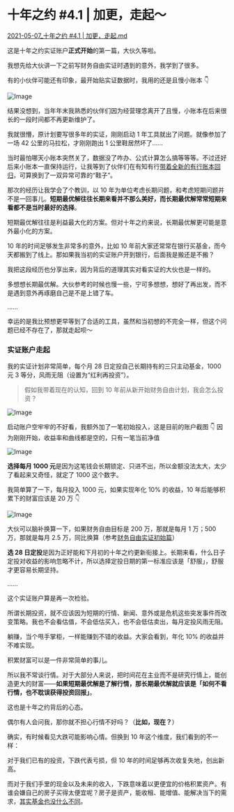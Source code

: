 # 十年之约 #4.1 | 加更，走起～

[2021-05-07_十年之约 #4.1 | 加更，走起.md](https://mp.weixin.qq.com/s?__biz=MzUzNjE3NzQ3Nw==&mid=2247488379&idx=1&sn=cd16ec5885a63fd6abdb6f2fba0fc0ae&chksm=fafb6d51cd8ce447cc0d2f13983463921890787f49cb8ef7706c11a3122b1c5b41ccc2b535ac&scene=178&cur_album_id=1683651118469316609#rd)



这是十年之约实证账户**正式开始**的第一篇，大伙久等啦。

我想先给大伙讲一下之前写财务自由实证时遇到的意外，我学到了很多。

有的小伙伴可能还有印象，最开始贴实证数据时，我用的还是且慢小账本 👇

![Image](640-20211007104603108)

结果没想到，当年年末我熟悉的伙伴们因为经营理念离开了且慢，小账本在后来很长的一段时间都不再更新维护了。

我就很懵，原计划要写很多年的实证，刚刚启动 1 年工具就出了问题。就像参加了一场 42 公里的马拉松，才刚刚跑出 1 公里鞋居然坏了……

当时最怕哪天小账本突然关了，数据没了咋办、公式计算怎么搞等等等。不过还好后来小账本一直保持运行，让我等到了伙伴们在有知有行[带着全新的有行账本回归](http://mp.weixin.qq.com/s?__biz=MzUzNjE3NzQ3Nw==&mid=2247487794&idx=1&sn=b9db83140ef56b777315a5e415954736&chksm=fafb6f18cd8ce60eeebe855dcd793f173a5589e51657877fb9e8a2fff629eeb17688a40e2766&scene=21#wechat_redirect)，可算换到了一双异常可靠的“鞋子”。

那次的经历让我学会了个教训，以 10 年为单位考虑长期问题，和考虑短期问题并不是一回事儿。**短期最优解往往长期来看并不那么美好，而长期最优解常常短期来看都不是当时最好的选择**。

短期最优解往往是利益最大化的方案。但对十年之约来说，长期最优解更可能是意外最小化的方案。

10 年的时间足够发生非常多的意外，比如 10 年前大家还常常在银行买基金，而今天都搬到了线上。那如果我当初的实证账户开到银行，后面我是搬还是不搬？



我把这段经历也分享出来，因为背后的道理其实对看实证的大伙也是一样的。

多想想长期最优解。大伙参考的时候也慢一些，宁可多想想，想好了再出发，而不是遇到意外再琢磨自己是不是上错了车。

……

幸运的是我比预想更早等到了合适的工具，虽然和当初想的不完全一样，但这个问题已经不存在了，那就走起呗～

### 实证账户走起

我的实证计划非常简单，每个月 28 日定投自己长期持有的三只主动基金，1000 元 3 等分，风雨无阻（设置为“红利再投资”）。

> 假如我带着现在的认知，回到 10 年前从新开始财务自由计划，我会怎么投资？

![Image](640-20211007104603147)

启动账户空牢牢的不好看，我额外加了一笔初始投入，这是目前的账户截图 👇 因为刚刚开始，收益率和曲线都是空的，只有一笔当前净值

![Image](640-20211007104603091)

**选择每月 1000 元**是因为这笔钱会长期锁定、只进不出，所以金额没法太大，太少了看起来又奇怪，就定了 1000 这个数字。

我简单算了一下，每月投入 1000 元，如果实现年化 10% 的收益，10 年后能够积累下的财富应该是 20 万 👇

![Image](640-20211007104603198)

大伙可以脑补换算一下，如果财务自由目标是 200 万，那就是每月 1 万；500 万，那就是每月 2.5 万，同比换算（参考[财务自由实证初始篇](https://mp.weixin.qq.com/s?__biz=MzUzNjE3NzQ3Nw==&mid=2247484500&idx=1&sn=c04c3de1a1231bef25bb4cda773c00ff&scene=21#wechat_redirect)）

**选 28 日定投**是因为正好能和下月初的十年之约更新衔接上。长期来看，什么日子定投对收益的影响忽略不计，所以选择定投日期的第一标准应该是「舒服」，舒服才更容易长期坚持。

……

这个实证账户算是再一次检验。

所谓长期投资，就不应该因为短期的行情、新闻、意外或是危机这些突发事件而改变策略。我也不会看估值，不会低估买入，也不会低估卖出，每月定投风雨无阻。

躺赚，当个甩手掌柜，一样能赚到不错的收益。大家会看到，年化 10% 的收益并不难实现。

积累财富可以是一件非常简单的事儿。

所以我不常谈行情。对于大部分人来说，把时间花在主业而不是研究行情上，能创造更大的财富——**如果短期最优解是了解行情，那长期最优解就应该是「如何不看行情，也不耽误获得投资回报」**。

这也是十年之约背后的心态。

偶尔有人会问我，那你就不担心行情不好吗？（**比如，现在？**）

确实，有时候看见大跌可能影响心情。但换到 10 年这个维度，我们看到的不一样：

对于我们已有的投资，下跌代表亏损，但 10 年的时间足够再次收复失地，创出新高。

而对于我们手里的现金以及未来的收入，下跌意味着以更便宜的价格积累资产。有谁会嫌自己的房子买得太便宜呢？房子是资产，能收租、能增值、能解决当下的需求，[其实基金也没什么不同](https://mp.weixin.qq.com/s?__biz=MzUzNjE3NzQ3Nw==&mid=2247488019&idx=1&sn=685774962a2608cd2af85e992ddb6764&chksm=fafb6c39cd8ce52fcaabdcaee95f655d05215188fd2d223de4c32e875297b7e87cba96af176d&scene=21#wechat_redirect)。
